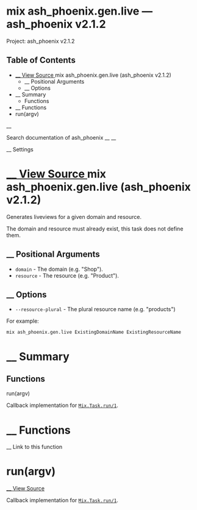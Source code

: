 # mix ash_phoenix.gen.live — ash_phoenix v2.1.2

Project: ash_phoenix v2.1.2

## Table of Contents

- [ __ View Source ](external_link) mix ash_phoenix.gen.live (ash_phoenix v2.1.2)
  - __ Positional Arguments
  - __ Options
- __ Summary
  - Functions
- __ Functions
- run(argv)

__

Search documentation of ash_phoenix __ __

__ Settings

#  [ __ View Source ](external_link) mix ash_phoenix.gen.live (ash_phoenix v2.1.2)

Generates liveviews for a given domain and resource.

The domain and resource must already exist, this task does not define them.

##  __ Positional Arguments

  * `domain` \- The domain (e.g. "Shop").
  * `resource` \- The resource (e.g. "Product").



##  __ Options

  * `--resource-plural` \- The plural resource name (e.g. "products")



For example:
    
    
    mix ash_phoenix.gen.live ExistingDomainName ExistingResourceName
    

#  __ Summary

##  Functions

run(argv)

Callback implementation for [`Mix.Task.run/1`](external_link).

#  __ Functions

__ Link to this function

# run(argv)

[ __ View Source ](external_link)

Callback implementation for [`Mix.Task.run/1`](external_link).
